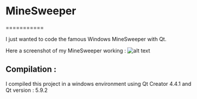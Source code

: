 # MineSweeper
===========

I just wanted to code the famous Windows MineSweeper with Qt.

Here a screenshot of my MineSweeper working :
![alt text](https://github.com/MaelGorce/MineSweeper/master/SreenShot_V1.png)

## Compilation :
I compiled this project in a windows environment using Qt Creator 4.4.1 and Qt version : 5.9.2